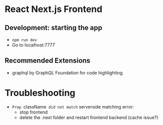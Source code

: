 # React Next.js Frontend

## Development: starting the app

- `npm run dev`
- Go to localhost:7777

## Recommended Extensions

- graphql by GraphQL Foundation for code highlighting.

# Troubleshooting

- `Prop `className` did not match` serverside matching error:
  - stop frontend
  - delete the .next folder and restart frontend backend (cache issue?)
